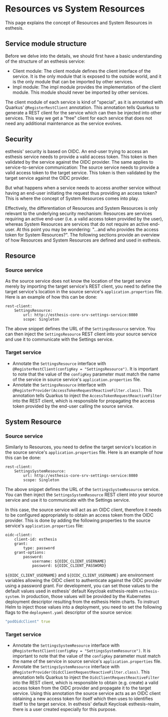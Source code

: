 # Resources vs System Resources
This page explains the concept of Resources and System Resources in esthesis.

## Service module structure
Before we delve into the details, we should first have a basic understanding of the structure of an
esthesis service:
- Client module: The client module defines the client interface of the service. It is the only
	module that is exposed to the outside world, and it is the only module that can be
	imported by other services.
- Impl module: The impl module provides the implementation of the client module. This module should
never be imported by other services.

The client module of each service is kind of "special", as it is annotated with Quarkus'
`@RegisterRestClient` annotation. This annotation tells Quarkus to generate a REST client for the
service which can then be injected into other services. This way we get a "free" client for each
service that does not need any additional maintenance as the service evolves.

## Security
esthesis' security is based on OIDC. An end-user trying to access an esthesis service needs to
provide a valid access token. This token is then validated by the service against the OIDC provider.
The same applies to service-to-service communication: The source service needs to provide a valid
access token to the target service. This token is then validated by the target service against the
OIDC provider.

But what happens when a service needs to access another service without having an end-user initiating
the request thus providing an access token? This is where the concept of System Resources comes into
play.

Effectively, the differentiation of Resources and System Resources is only relevant to the underlying
security mechanism: Resources are services requiring an active end-user (i.e. a valid access token
provided by the user), whereas System Resources are services that do not require an active end-user.
At this point you may be wondering: "...and who provides the access token for System Resources?".
The following sections provide an overview of how Resources and System Resources are defined and used
in esthesis.

## Resource
### Source service
As the source service does not know the location of the target service merely by importing the target
service's REST client, you need to define the target service's location in the source service's
`application.properties` file. Here is an example of how this can be done:
```properties
rest-client:
	SettingsResource:
		url: http://esthesis-core-srv-settings-service:8080
		scope: Singleton
```
The above snippet defines the URL of the `SettingsResource` service. You can then inject the
`SettingsResource` REST client into your source service and use it to communicate with the Settings
service.

### Target service
- Annotate the `SettingsResource` interface with `@RegisterRestClient(configKey = "SettingsResource")`.
It is important to note that the value of the `configKey` parameter must match the name of the service
in source service's `application.properties` file.
- Annotate the `SettingsResource` interface with `@RegisterProvider(AccessTokenRequestReactiveFilter.class)`.
This annotation tells Quarkus to inject the `AccessTokenRequestReactiveFilter` into the REST client,
which is responsible for propagating the access token provided by the end-user calling the source
service.

## System Resource
### Source service
Similarly to Resources, you need to define the target service's location in the source service's
`application.properties` file. Here is an example of how this can be done:
```properties
rest-client:
	SettingsSystemResource:
		url: http://esthesis-core-srv-settings-service:8080
		scope: Singleton
```
The above snippet defines the URL of the `SettingsSystemResource` service. You can then inject the
`SettingsSystemResource` REST client into your source service and use it to communicate with the Settings
service.

In this case, the source service will act as an OIDC client, therefore it needs to be configured
appropriately to obtain an access token from the OIDC provider. This is done by adding the following
properties to the source service's `application.properties` file:
```properties
oidc-client:
	client-id: esthesis
	grant:
		type: password
	grant-options:
		password:
			username: ${OIDC_CLIENT_USERNAME}
			password: ${OIDC_CLIENT_PASSWORD}
```
`${OIDC_CLIENT_USERNAME}` and `${OIDC_CLIENT_USERNAME}` are environment variables allowing the OIDC
client to authenticate against the OIDC provider using a password grant. For development, you can
set those values to the default values used in esthesis' default Keycloak esthesis-realm
`esthesis-system`. In production, those values will be provided by the Kubernetes deployment descriptor
resulting from the esthesis Helm charts. To instruct Helm to inject those values into a deployment, you
need to set the following flags to the `deployment.yaml` descriptor of the source service:
```yaml
"podOidcClient" true
```

### Target service
- Annotate the `SettingsSystemResource` interface with `@RegisterRestClient(configKey = "SettingsSystemResource")`.
	It is important to note that the value of the `configKey` parameter must match the name of the service
	in source service's `application.properties` file.
- Annotate the `SettingsSystemResource` interface with `@RegisterProvider(OidcClientRequestReactiveFilter.class)`.
	This annotation tells Quarkus to inject the `OidcClientRequestReactiveFilter` into the REST client,
	which is responsible to obtain (e.g. create) a valid access token from the OIDC provider and propagate
	it to the target service. Using this annotation the source service acts as an OIDC client obtaining
	a new access token for itself which then uses to identifies itself to the target service. In esthesis'
	default Keycloak esthesis-realm, there is a user created especially for this purpose.
